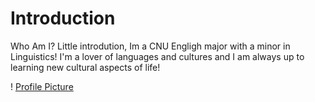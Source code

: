 # Introduction
 Who Am I? 
Little introdution, Im a CNU Engligh major with a minor in Linguistics! I'm a lover of languages and cultures and I am always up to learning new cultural aspects of life! 


! [Profile Picture](https://AdaChicas3.github.io/Ada-Chicas-CNU/images/pfp.jpg)
